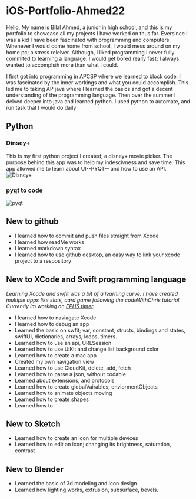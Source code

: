 # iOS-Portfolio-Ahmed22


Hello, My name is Bilal Ahmed, a junior in high school, and this is my portfolio to showcase all my projects I have worked on thus far. Eversince I was a kid I have been fascinated with programming and computers. Whenever I would come home from school, I would mess around on my home pc; a stress releiver. Although, I liked programming I never fully commited to learning a language. I would get bored really fast; I always wanted to accomplsih more than what I could. 

I first got into programming in APCSP where we learned to block code. I was fascinated by the inner workings and what you could accomplish. This led me to taking AP java where I learned the basics and got a decent understanding of the programming language. Then over the summer I delved deeper into java and learned python. I used python to automate, and run task that I would do daily


## Python
### Dinsey+
This is my first python project I created; a disney+ movie picker. The purpose behind this app was to help my indescivness and save time. This app allowed me to learn about UI--PYQT-- and how to use an API. 
![Disney+](https://user-images.githubusercontent.com/79151733/161858349-26002d6f-7a97-4ae9-8f58-a0f3a97c43a8.png)
### pyqt to code
![pyqt](https://user-images.githubusercontent.com/79151733/161858820-7c76994b-d38d-4ca8-b143-58048e826952.png)



## New to github
* I learned how to commit and push files straight from Xcode
* I learned how readMe works
* I learned markdown syntax
* I learned how to use github desktop, an easy way to link your xcode project to a respository
## New to XCode and Swift programming language
*Learning Xcode and swfit was a bit of a learning curve. I have created multiple apps like slots, card game following the codeWithChris tutorial. Currently im working on [EPHS timer](https://github.com/BillA-Dev/EPHS).*
* I learned how to naviagate Xcode
* I learned how to debug an app
* Learned the basic on swfit; var, constant, structs, bindings and states, swiftUI, dictionaries, arrays, loops, timers.
* Learned how to use an api, URLSession
* Learned how to use UiKit and change list background color
* Learned how to create a mac app
* Created my own navigation view
* Learned how to use CloudKit, delete, add, fetch
* Learned how to parse a json, without codable
* Learned about extensions, and protocols
* Learned how to create globalVairables; enviormentObjects
* Learned how to animate objects moving
* Learned how to create shapes
* Learned how to 
## New to Sketch
* Learned how to create an icon for multiple devices
* Learned how to edit an icon; changing its brightness, saturation, contrast
## New to Blender
* Learned the basic of 3d modeling and icon design. 
* Learned how lighting works, extrusion, subsurface, bevels.
